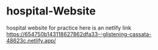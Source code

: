 # hospital-Website
hospital website for practice
here is an netlify link https://654750b143118627862dfa33--glistening-cassata-48623c.netlify.app/
